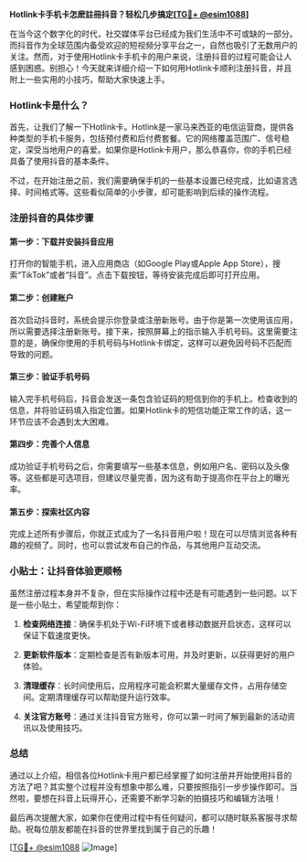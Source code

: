 **Hotlink卡手机卡怎麽註冊抖音？轻松几步搞定[[TG💪+ @esim1088](https://t.me/s/esim1088)]**

在当今这个数字化的时代，社交媒体平台已经成为我们生活中不可或缺的一部分。而抖音作为全球范围内备受欢迎的短视频分享平台之一，自然也吸引了无数用户的关注。然而，对于使用Hotlink卡手机卡的用户来说，注册抖音的过程可能会让人感到困惑。别担心！今天就来详细介绍一下如何用Hotlink卡顺利注册抖音，并且附上一些实用的小技巧，帮助大家快速上手。

### Hotlink卡是什么？

首先，让我们了解一下Hotlink卡。Hotlink是一家马来西亚的电信运营商，提供各种类型的手机卡服务，包括预付费和后付费套餐。它的网络覆盖范围广、信号稳定，深受当地用户的喜爱。如果你是Hotlink卡用户，那么恭喜你，你的手机已经具备了使用抖音的基本条件。

不过，在开始注册之前，我们需要确保手机的一些基本设置已经完成，比如语言选择、时间格式等。这些看似简单的小步骤，却可能影响到后续的操作流程。

### 注册抖音的具体步骤

#### 第一步：下载并安装抖音应用
打开你的智能手机，进入应用商店（如Google Play或Apple App Store），搜索“TikTok”或者“抖音”。点击下载按钮，等待安装完成后即可打开应用。

#### 第二步：创建账户
首次启动抖音时，系统会提示你登录或注册新账号。由于你是第一次使用该应用，所以需要选择注册新账号。接下来，按照屏幕上的指示输入手机号码。这里需要注意的是，确保你使用的手机号码与Hotlink卡绑定，这样可以避免因号码不匹配而导致的问题。

#### 第三步：验证手机号码
输入完手机号码后，抖音会发送一条包含验证码的短信到你的手机上。检查收到的信息，并将验证码填入指定位置。如果Hotlink卡的短信功能正常工作的话，这一环节应该不会遇到太大困难。

#### 第四步：完善个人信息
成功验证手机号码之后，你需要填写一些基本信息，例如用户名、密码以及头像等。这些都是可选项目，但建议尽量完善，因为这有助于提高你在平台上的曝光率。

#### 第五步：探索社区内容
完成上述所有步骤后，你就正式成为了一名抖音用户啦！现在可以尽情浏览各种有趣的视频了。同时，也可以尝试发布自己的作品，与其他用户互动交流。

### 小贴士：让抖音体验更顺畅

虽然注册过程本身并不复杂，但在实际操作过程中还是有可能遇到一些问题。以下是一些小贴士，希望能帮到你：

1. **检查网络连接**：确保手机处于Wi-Fi环境下或者移动数据开启状态，这样可以保证下载速度更快。
   
2. **更新软件版本**：定期检查是否有新版本可用，并及时更新，以获得更好的用户体验。
   
3. **清理缓存**：长时间使用后，应用程序可能会积累大量缓存文件，占用存储空间。定期清理缓存可以帮助提升运行效率。
   
4. **关注官方账号**：通过关注抖音官方账号，你可以第一时间了解到最新的活动资讯以及使用技巧。

### 总结

通过以上介绍，相信各位Hotlink卡用户都已经掌握了如何注册并开始使用抖音的方法了吧？其实整个过程并没有想象中那么难，只要按照指引一步步操作即可。当然啦，要想在抖音上玩得开心，还需要不断学习新的拍摄技巧和编辑方法哦！

最后再次提醒大家，如果你在使用过程中有任何疑问，都可以随时联系客服寻求帮助。祝每位朋友都能在抖音的世界里找到属于自己的乐趣！

[[TG💪+ @esim1088](https://t.me/s/esim1088) ![Image](https://i.postimg.cc/4NQfJmqS/Snipaste-2025-05-13-00-14-12.png)]
